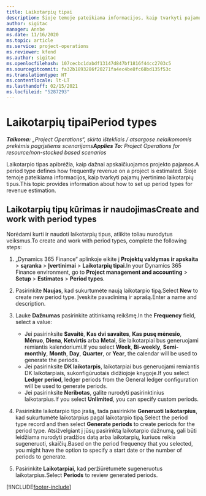 ```yaml
---
title: Laikotarpių tipai
description: Šioje temoje pateikiama informacijos, kaip tvarkyti pajamų įvertinimo laikotarpių tipus.
author: sigitac
manager: Annbe
ms.date: 11/16/2020
ms.topic: article
ms.service: project-operations
ms.reviewer: kfend
ms.author: sigitac
ms.openlocfilehash: 107cecbc1dabdf13147d847bf1816f44cc2703c5
ms.sourcegitcommit: fa32b1893286f20271fa4ec4be8fc68bd135f53c
ms.translationtype: HT
ms.contentlocale: lt-LT
ms.lasthandoff: 02/15/2021
ms.locfileid: "5287293"
---
```

# <a name="period-types"></a><span data-ttu-id="f9722-103">Laikotarpių tipai</span><span class="sxs-lookup"><span data-stu-id="f9722-103">Period types</span></span>

<span data-ttu-id="f9722-104">_**Taikoma:** „Project Operations“, skirta ištekliais / atsargose nelaikomomis prekėmis pagrįstiems scenarijams_</span><span class="sxs-lookup"><span data-stu-id="f9722-104">_**Applies To:** Project Operations for resource/non-stocked based scenarios_</span></span>

<span data-ttu-id="f9722-105">Laikotarpio tipas apibrėžia, kaip dažnai apskaičiuojamos projekto pajamos.</span><span class="sxs-lookup"><span data-stu-id="f9722-105">A period type defines how frequently revenue on a project is estimated.</span></span> <span data-ttu-id="f9722-106">Šioje temoje pateikiama informacijos, kaip tvarkyti pajamų įvertinimo laikotarpių tipus.</span><span class="sxs-lookup"><span data-stu-id="f9722-106">This topic provides information about how to set up period types for revenue estimation.</span></span> 

## <a name="create-and-work-with-period-types"></a><span data-ttu-id="f9722-107">Laikotarpių tipų kūrimas ir naudojimas</span><span class="sxs-lookup"><span data-stu-id="f9722-107">Create and work with period types</span></span>
<span data-ttu-id="f9722-108">Norėdami kurti ir naudoti laikotarpių tipus, atlikite toliau nurodytus veiksmus.</span><span class="sxs-lookup"><span data-stu-id="f9722-108">To create and work with period types, complete the following steps:</span></span>

1. <span data-ttu-id="f9722-109">„Dynamics 365 Finance“ aplinkoje eikite į **Projektų valdymas ir apskaita** > **sąranka** > **Įvertinimai** > **Laikotarpių tipai**.</span><span class="sxs-lookup"><span data-stu-id="f9722-109">In your Dynamics 365 Finance environment, go to **Project management and accounting** > **Setup** > **Estimates** > **Period types**.</span></span>
2. <span data-ttu-id="f9722-110">Pasirinkite **Naujas**, kad sukurtumėte naują laikotarpio tipą.</span><span class="sxs-lookup"><span data-stu-id="f9722-110">Select **New** to create new period type.</span></span> <span data-ttu-id="f9722-111">Įveskite pavadinimą ir aprašą.</span><span class="sxs-lookup"><span data-stu-id="f9722-111">Enter a name and description.</span></span>
3. <span data-ttu-id="f9722-112">Lauke **Dažnumas** pasirinkite atitinkamą reikšmę.</span><span class="sxs-lookup"><span data-stu-id="f9722-112">In the **Frequency** field, select a value:</span></span>

    - <span data-ttu-id="f9722-113">Jei pasirinksite **Savaitė**, **Kas dvi savaites**, **Kas pusę mėnesio**, **Mėnuo**, **Diena**, **Ketvirtis** arba **Metai**, šie laikotarpiai bus generuojami remiantis kalendoriumi.</span><span class="sxs-lookup"><span data-stu-id="f9722-113">If you select **Week**, **Bi-weekly**, **Semi-monthly**, **Month**, **Day**, **Quarter**, or **Year**, the calendar will be used to generate the periods.</span></span> 
    - <span data-ttu-id="f9722-114">Jei pasirinksite **DK laikotarpis**, laikotarpiai bus generuojami remiantis DK laikotarpiais, sukonfigūruotais didžiojoje knygoje.</span><span class="sxs-lookup"><span data-stu-id="f9722-114">If you select **Ledger period**, ledger periods from the General ledger configuration will be used to generate periods.</span></span>
    - <span data-ttu-id="f9722-115">Jei pasirinksite **Neribotas**, galite nurodyti pasirinktinius laikotarpius.</span><span class="sxs-lookup"><span data-stu-id="f9722-115">If you select **Unlimited**, you can specify custom periods.</span></span>
4. <span data-ttu-id="f9722-116">Pasirinkite laikotarpio tipo įrašą, tada pasirinkite **Generuoti laikotarpius**, kad sukurtumėte laikotarpius pagal laikotarpio tipą.</span><span class="sxs-lookup"><span data-stu-id="f9722-116">Select the period type record and then select **Generate periods** to create periods for the period type.</span></span> <span data-ttu-id="f9722-117">Atsižvelgiant į jūsų pasirinktą laikotarpio dažnumą, gali būti leidžiama nurodyti pradžios datą arba laikotarpių, kuriuos reikia sugeneruoti, skaičių.</span><span class="sxs-lookup"><span data-stu-id="f9722-117">Based on the period frequency that you selected, you might have the option to specify a start date or the number of periods to generate.</span></span>
5. <span data-ttu-id="f9722-118">Pasirinkite **Laikotarpiai**, kad peržiūrėtumėte sugeneruotus laikotarpius.</span><span class="sxs-lookup"><span data-stu-id="f9722-118">Select **Periods** to review generated periods.</span></span>



[!INCLUDE[footer-include](../includes/footer-banner.md)]